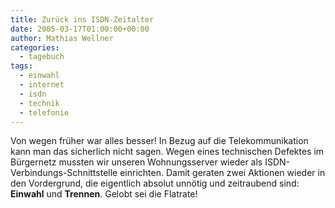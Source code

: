 ```yaml
---
title: Zurück ins ISDN-Zeitalter
date: 2005-03-17T01:00:00+00:00
author: Mathias Wellner
categories:
  - tagebuch
tags:
  - einwahl
  - internet
  - isdn
  - technik
  - telefonie
---
```

Von wegen früher war alles besser! In Bezug auf die Telekommunikation kann man das sicherlich nicht sagen. Wegen eines technischen Defektes im Bürgernetz mussten wir unseren Wohnungsserver wieder als ISDN-Verbindungs-Schnittstelle einrichten. Damit geraten zwei Aktionen wieder in den Vordergrund, die eigentlich absolut unnötig und zeitraubend sind: **Einwahl** und **Trennen**. Gelobt sei die Flatrate!